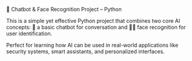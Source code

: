 🤖 Chatbot & Face Recognition Project – Python


This is a simple yet effective Python project that combines two core AI concepts:
🧠 a basic chatbot for conversation and
🧍‍♂️ face recognition for user identification.

Perfect for learning how AI can be used in real-world applications like security systems, smart assistants, and personalized interfaces.

